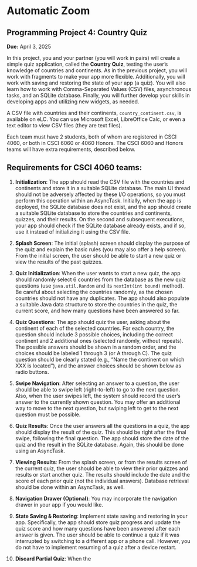 # Automatic Zoom
## Programming Project 4: Country Quiz
**Due:** April 3, 2025

In this project, you and your partner (you will work in pairs) will create a simple quiz application, called the **Country Quiz**, testing the user’s knowledge of countries and continents. As in the previous project, you will work with fragments to make your app more flexible. Additionally, you will work with saving and restoring the state of your app (a quiz). You will also learn how to work with Comma-Separated Values (CSV) files, asynchronous tasks, and an SQLite database. Finally, you will further develop your skills in developing apps and utilizing new widgets, as needed.

A CSV file with countries and their continents, `country_continent.csv`, is available on eLC. You can use Microsoft Excel, LibreOffice Calc, or even a text editor to view CSV files (they are text files).

Each team must have 2 students, both of whom are registered in CSCI 4060, or both in CSCI 6060 or 4060 Honors. The CSCI 6060 and Honors teams will have extra requirements, described below.

## Requirements for CSCI 4060 teams:

1. **Initialization**: The app should read the CSV file with the countries and continents and store it in a suitable SQLite database. The main UI thread should not be adversely affected by these I/O operations, so you must perform this operation within an AsyncTask. Initially, when the app is deployed, the SQLite database does not exist, and the app should create a suitable SQLite database to store the countries and continents, quizzes, and their results. On the second and subsequent executions, your app should check if the SQLite database already exists, and if so, use it instead of initializing it using the CSV file.

2. **Splash Screen**: The initial (splash) screen should display the purpose of the quiz and explain the basic rules (you may also offer a help screen). From the initial screen, the user should be able to start a new quiz or view the results of the past quizzes.

3. **Quiz Initialization**: When the user wants to start a new quiz, the app should randomly select 6 countries from the database as the new quiz questions (use `java.util.Random` and its `nextInt(int bound)` method). Be careful about selecting the countries randomly, as the chosen countries should not have any duplicates. The app should also populate a suitable Java data structure to store the countries in the quiz, the current score, and how many questions have been answered so far. 

4. **Quiz Questions**: The app should quiz the user, asking about the continent of each of the selected countries. For each country, the question should include 3 possible choices, including the correct continent and 2 additional ones (selected randomly, without repeats). The possible answers should be shown in a random order, and the choices should be labeled 1 through 3 (or A through C). The quiz question should be clearly stated (e.g., “Name the continent on which XXX is located”), and the answer choices should be shown below as radio buttons.

5. **Swipe Navigation**: After selecting an answer to a question, the user should be able to swipe left (right-to-left) to go to the next question. Also, when the user swipes left, the system should record the user’s answer to the currently shown question. You may offer an additional way to move to the next question, but swiping left to get to the next question must be possible.

6. **Quiz Results**: Once the user answers all the questions in a quiz, the app should display the result of the quiz. This should be right after the final swipe, following the final question. The app should store the date of the quiz and the result in the SQLite database. Again, this should be done using an AsyncTask.

7. **Viewing Results**: From the splash screen, or from the results screen of the current quiz, the user should be able to view their prior quizzes and results or start another quiz. The results should include the date and the score of each prior quiz (not the individual answers). Database retrieval should be done within an AsyncTask, as well.

8. **Navigation Drawer (Optional)**: You may incorporate the navigation drawer in your app if you would like.

9. **State Saving & Restoring**: Implement state saving and restoring in your app. Specifically, the app should store quiz progress and update the quiz score and how many questions have been answered after each answer is given. The user should be able to continue a quiz if it was interrupted by switching to a different app or a phone call. However, you do not have to implement resuming of a quiz after a device restart.

10. **Discard Partial Quiz**: When the
